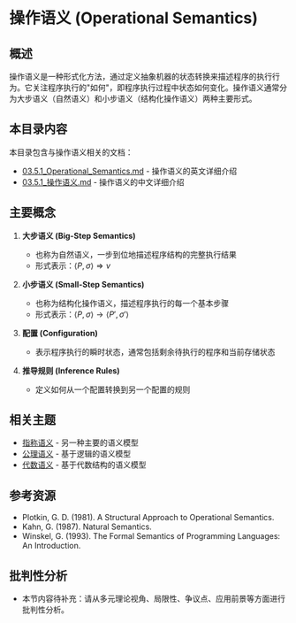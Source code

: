 # 操作语义 (Operational Semantics)

## 概述

操作语义是一种形式化方法，通过定义抽象机器的状态转换来描述程序的执行行为。它关注程序执行的"如何"，即程序执行过程中状态如何变化。操作语义通常分为大步语义（自然语义）和小步语义（结构化操作语义）两种主要形式。

## 本目录内容

本目录包含与操作语义相关的文档：

- [03.5.1_Operational_Semantics.md](03.5.1_Operational_Semantics.md) - 操作语义的英文详细介绍
- [03.5.1_操作语义.md](./03.5.1_操作语义.md) - 操作语义的中文详细介绍

## 主要概念

1. **大步语义 (Big-Step Semantics)**
   - 也称为自然语义，一步到位地描述程序结构的完整执行结果
   - 形式表示：$\langle P, \sigma \rangle \Rightarrow v$

2. **小步语义 (Small-Step Semantics)**
   - 也称为结构化操作语义，描述程序执行的每一个基本步骤
   - 形式表示：$\langle P, \sigma \rangle \rightarrow \langle P', \sigma' \rangle$

3. **配置 (Configuration)**
   - 表示程序执行的瞬时状态，通常包括剩余待执行的程序和当前存储状态

4. **推导规则 (Inference Rules)**
   - 定义如何从一个配置转换到另一个配置的规则

## 相关主题

- [指称语义](README.md) - 另一种主要的语义模型
- [公理语义](README.md) - 基于逻辑的语义模型
- [代数语义](README.md) - 基于代数结构的语义模型

## 参考资源

- Plotkin, G. D. (1981). A Structural Approach to Operational Semantics.
- Kahn, G. (1987). Natural Semantics.
- Winskel, G. (1993). The Formal Semantics of Programming Languages: An Introduction.


## 批判性分析

- 本节内容待补充：请从多元理论视角、局限性、争议点、应用前景等方面进行批判性分析。
